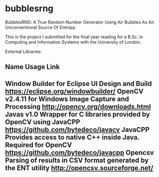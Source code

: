 # bubblesrng
BubblesRNG: A True Random Number Generator Using Air Bubbles As An Unconventional Source Of Entropy.

This is the project I submitted for the final year reading for a B.Sc. in Computing and Information Systems with the University of London. 

External Libraries:

Name	                      Usage	                                                          Link
----------------------------------------------------------------------------------------------------------------------------------
Window Builder for Eclipse	UI Design and Build	                                            https://eclipse.org/windowbuilder/
OpenCV v2.4.11 for Windows	Image Capture and Processing	                                  http://opencv.org/downloads.html
Javas v1.0	                Wrapper for C libraries provided by OpenCV using JavaCPP	      https://github.com/bytedeco/javacv
JavaCPP	                    Provides access to native C++ inside Java. Required for OpenCV  https://github.com/bytedeco/javacpp
Opencsv	                    Parsing of results in CSV format generated by the ENT utility	  http://opencsv.sourceforge.net/
----------------------------------------------------------------------------------------------------------------------------------
